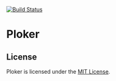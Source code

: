 [![Build Status](https://travis-ci.org/bartw/ploker.svg)](https://travis-ci.org/bartw/ploker)

# Ploker

## License

Ploker is licensed under the [MIT License](LICENSE).
